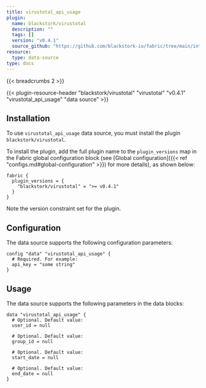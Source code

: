 ```yaml
---
title: virustotal_api_usage
plugin:
  name: blackstork/virustotal
  description: ""
  tags: []
  version: "v0.4.1"
  source_github: "https://github.com/blackstork-io/fabric/tree/main/internal/virustotal/"
resource:
  type: data-source
type: docs
---
```


{{< breadcrumbs 2 >}}

{{< plugin-resource-header "blackstork/virustotal" "virustotal" "v0.4.1" "virustotal_api_usage" "data source" >}}

## Installation

To use `virustotal_api_usage` data source, you must install the plugin `blackstork/virustotal`.

To install the plugin, add the full plugin name to the `plugin_versions` map in the Fabric global configuration block (see [Global configuration]({{< ref "configs.md#global-configuration" >}}) for more details), as shown below:

```hcl
fabric {
  plugin_versions = {
    "blackstork/virustotal" = ">= v0.4.1"
  }
}
```

Note the version constraint set for the plugin.

## Configuration

The data source supports the following configuration parameters:

```hcl
config "data" "virustotal_api_usage" {
  # Required. For example:
  api_key = "some string"
}
```

## Usage

The data source supports the following parameters in the data blocks:

```hcl
data "virustotal_api_usage" {
  # Optional. Default value:
  user_id = null

  # Optional. Default value:
  group_id = null

  # Optional. Default value:
  start_date = null

  # Optional. Default value:
  end_date = null
}
```